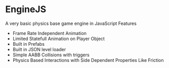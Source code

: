 # EngineJS
A very basic physics base game engine in JavaScript
Features
 - Frame Rate Independent Animation
 - Limited Statefull Animation on Player Object
 - Built in Prefabs
 - Built in JSON level loader
 - Simple AABB Collisions with triggers
 - Physics Based Interactions with Side Dependent Properties Like Friction
